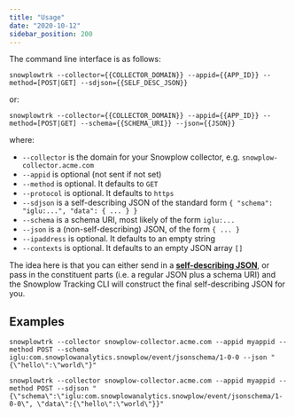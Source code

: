 ```yaml
---
title: "Usage"
date: "2020-10-12"
sidebar_position: 200
---
```


The command line interface is as follows:

```
snowplowtrk --collector={{COLLECTOR_DOMAIN}} --appid={{APP_ID}} --method=[POST|GET] --sdjson={{SELF_DESC_JSON}}
```

or:

```
snowplowtrk --collector={{COLLECTOR_DOMAIN}} --appid={{APP_ID}} --method=[POST|GET] --schema={{SCHEMA_URI}} --json={{JSON}}
```

where:

- `--collector` is the domain for your Snowplow collector, e.g. `snowplow-collector.acme.com`
- `--appid` is optional (not sent if not set)
- `--method` is optional. It defaults to `GET`
- `--protocol` is optional. It defaults to `https`
- `--sdjson` is a self-describing JSON of the standard form `{ "schema": "iglu:...", "data": { ... } }`
- `--schema` is a schema URI, most likely of the form `iglu:...`
- `--json` is a (non-self-describing) JSON, of the form `{ ... }`
- `--ipaddress` is optional. It defaults to an empty string
- `--contexts` is optional. It defaults to an empty JSON array `[]`

The idea here is that you can either send in a [**self-describing JSON**](https://snowplowanalytics.com/blog/2014/05/15/introducing-self-describing-jsons/), or pass in the constituent parts (i.e. a regular JSON plus a schema URI) and the Snowplow Tracking CLI will construct the final self-describing JSON for you.

## Examples

```
snowplowtrk --collector snowplow-collector.acme.com --appid myappid --method POST --schema iglu:com.snowplowanalytics.snowplow/event/jsonschema/1-0-0 --json "{\"hello\":\"world\"}"
```

```
snowplowtrk --collector snowplow-collector.acme.com --appid myappid --method POST --sdjson "{\"schema\":\"iglu:com.snowplowanalytics.snowplow/event/jsonschema/1-0-0\", \"data\":{\"hello\":\"world\"}}"
```
